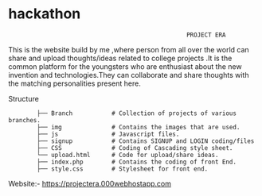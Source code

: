 # hackathon

                                                      PROJECT ERA
                                                      
This is the website build by me ,where person from all over the world can share and upload thoughts/ideas related to college projects .It is the common platform for the youngsters who are enthusiast about the new invention and technologies.They can collaborate and share thoughts with the matching personalities present here.

Structure

            ├── Branch           # Collection of projects of various branches.
            ├── img              # Contains the images that are used.
            ├── js               # Javascript files.
            ├── signup           # Contains SIGNUP and LOGIN coding/files
            ├── CSS              # Coding of Cascading style sheet.
            └── upload.html      # Code for upload/share ideas.
            ├── index.php        # Contains the coding of front End.
            ├── style.css        # Stylesheet for front end.
         
Website:-  https://projectera.000webhostapp.com
